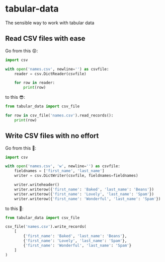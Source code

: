 # tabular-data

The sensible way to work with tabular data

## Read CSV files with ease

Go from this 😡:

```python
import csv

with open('names.csv', newline='') as csvfile:
    reader = csv.DictReader(csvfile)

    for row in reader:
        print(row)
```

to this 😎:

```python
from tabular_data import csv_file

for row in csv_file('names.csv').read_records():
    print(row)
```

## Write CSV files with no effort

Go from this 🤮:

```python
import csv

with open('names.csv', 'w', newline='') as csvfile:
    fieldnames = ['first_name', 'last_name']
    writer = csv.DictWriter(csvfile, fieldnames=fieldnames)

    writer.writeheader()
    writer.writerow({'first_name': 'Baked', 'last_name': 'Beans'})
    writer.writerow({'first_name': 'Lovely', 'last_name': 'Spam'})
    writer.writerow({'first_name': 'Wonderful', 'last_name': 'Spam'})
```

to this 🤩:

```python
from tabular_data import csv_file

csv_file('names.csv').write_records(
    [
        {'first_name': 'Baked', 'last_name': 'Beans'},
        {'first_name': 'Lovely', 'last_name': 'Spam'},
        {'first_name': 'Wonderful', 'last_name': 'Spam'}
    ]
)
```
